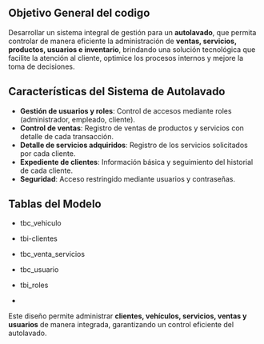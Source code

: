 ## Objetivo General del codigo
Desarrollar un sistema integral de gestión para un **autolavado**, que permita controlar de manera eficiente la administración de **ventas, servicios, productos, usuarios e inventario**, brindando una solución tecnológica que facilite la atención al cliente, optimice los procesos internos y mejore la toma de decisiones.

## Características del Sistema de Autolavado
- **Gestión de usuarios y roles**: Control de accesos mediante roles (administrador, empleado, cliente).  
- **Control de ventas**: Registro de ventas de productos y servicios con detalle de cada transacción.    
- **Detalle de servicios adquiridos**: Registro de los servicios solicitados por cada cliente.  
- **Expediente de clientes**: Información básica y seguimiento del historial de cada cliente.  
- **Seguridad**: Acceso restringido mediante usuarios y contraseñas.  

##  Tablas del Modelo
- tbc_vehiculo
- tbi-clientes
- tbc_venta_servicios
- tbc_usuario
- tbi_roles

- 
Este diseño permite administrar **clientes, vehículos, servicios, ventas y usuarios** de manera integrada, garantizando un control eficiente del autolavado.
